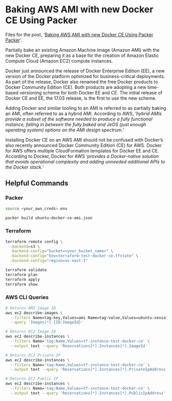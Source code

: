 # Baking AWS AMI with new Docker CE Using Packer

Files for the post, '[Baking AWS AMI with new Docker CE Using Packer Packer](https://programmaticponderings.com/2017/03/06/baking-aws-ami-with-new-docker-ce-using-packer/)'.

Partially bake an existing Amazon Machine Image (Amazon AMI) with the new Docker CE, preparing it as a base for the creation of Amazon Elastic Compute Cloud (Amazon EC2) compute instances.

Docker just announced the release of Docker Enterprise Edition (EE), a new version of the Docker platform optimized for business-critical deployments. As part of the release, Docker also renamed the free Docker products to Docker Community Edition (CE). Both products are adopting a new time-based versioning scheme for both Docker EE and CE. The initial release of Docker CE and EE, the 17.03 release, is the first to use the new scheme.

Adding Docker and similar tooling to an AMI is referred to as partially baking an AMI, often referred to as a hybrid AMI. According to AWS, ‘_hybrid AMIs provide a subset of the software needed to produce a fully functional instance, falling in between the fully baked and JeOS (just enough operating system) options on the AMI design spectrum._’

Installing Docker CE on an AWS AMI should not be confused with Docker’s also recently announced Docker Community Edition (CE) for AWS. Docker for AWS offers multiple CloudFormation templates for Docker EE and CE. According to Docker, Docker for AWS ‘_provides a Docker-native solution that avoids operational complexity and adding unneeded additional APIs to the Docker stack._’

## Helpful Commands

### Packer

```bash
source <your_aws_creds>.env

packer build ubuntu-docker-ce-ami.json
```

### Terraform

```bash
terraform remote config \
  -backend=s3 \
  -backend-config="bucket=<your_bucket_name>" \
  -backend-config="key=terraform-test-docker-ce.tfstate" \
  -backend-config="region=us-east-1"

terraform validate
terraform plan
terraform apply
terraform show
```

### AWS CLI Queries

```bash
# Returns AMI Image ID
aws ec2 describe-images \
  --filters Name=tag-key,Values=ami Name=tag-value,Values=ubuntu-xenial-docker-ce-base \
  --query 'Images[*].{ID:ImageId}'

# Returns EC2 Image ID
aws ec2 describe-instances \
  --filters Name='tag:Name,Values=tf-instance-test-docker-ce' \
  --output text --query 'Reservations[*].Instances[*].ImageId'

# Returns EC2 Private IP
aws ec2 describe-instances \
  --filters Name='tag:Name,Values=tf-instance-test-docker-ce' \
  --output text --query 'Reservations[*].Instances[*].PrivateIpAddress'

# Returns EC2 Public IP
aws ec2 describe-instances \
  --filters Name='tag:Name,Values=tf-instance-test-docker-ce' \
  --output text --query 'Reservations[*].Instances[*].PublicIpAddress'
```
